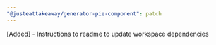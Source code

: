 ```yaml
---
"@justeattakeaway/generator-pie-component": patch
---
```


[Added] - Instructions to readme to update workspace dependencies

